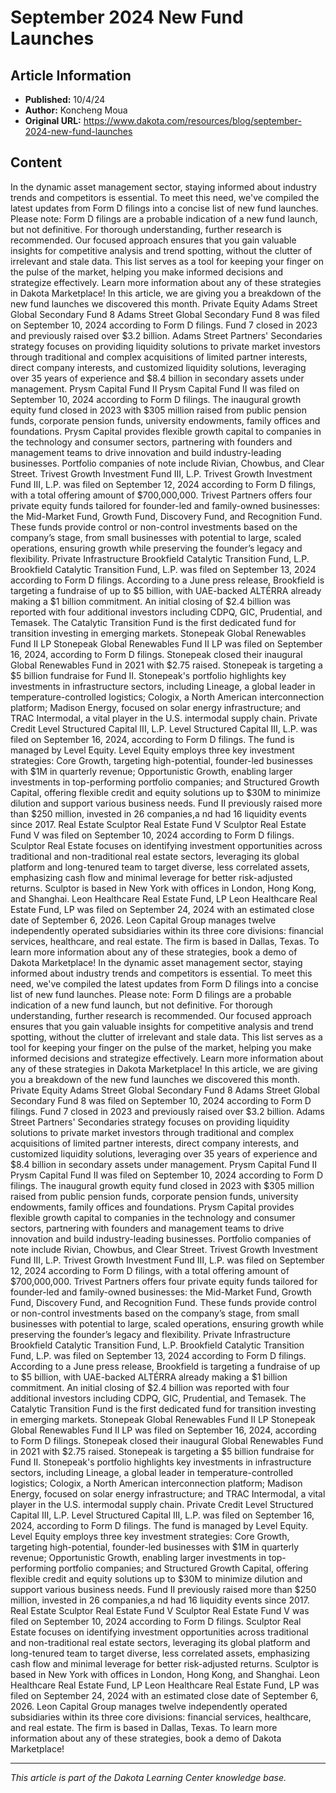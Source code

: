 # September 2024 New Fund Launches

## Article Information
- **Published:** 10/4/24
- **Author:** Koncheng Moua
- **Original URL:** https://www.dakota.com/resources/blog/september-2024-new-fund-launches

## Content

In the dynamic asset management sector, staying informed about industry trends and competitors is essential. To meet this need, we've compiled the latest updates from Form D filings into a concise list of new fund launches. Please note: Form D filings are a probable indication of a new fund launch, but not definitive. For thorough understanding, further research is recommended. Our focused approach ensures that you gain valuable insights for competitive analysis and trend spotting, without the clutter of irrelevant and stale data. This list serves as a tool for keeping your finger on the pulse of the market, helping you make informed decisions and strategize effectively. Learn more information about any of these strategies in Dakota Marketplace! In this article, we are giving you a breakdown of the new fund launches we discovered this month. Private Equity Adams Street Global Secondary Fund 8 Adams Street Global Secondary Fund 8 was filed on September 10, 2024 according to Form D filings. Fund 7 closed in 2023 and previously raised over $3.2 billion. Adams Street Partners' Secondaries strategy focuses on providing liquidity solutions to private market investors through traditional and complex acquisitions of limited partner interests, direct company interests, and customized liquidity solutions, leveraging over 35 years of experience and $8.4 billion in secondary assets under management. Prysm Capital Fund II Prysm Capital Fund II was filed on September 10, 2024 according to Form D filings. The inaugural growth equity fund closed in 2023 with $305 million raised from public pension funds, corporate pension funds, university endowments, family offices and foundations. Prysm Capital provides flexible growth capital to companies in the technology and consumer sectors, partnering with founders and management teams to drive innovation and build industry-leading businesses. Portfolio companies of note include Rivian, Chowbus, and Clear Street. Trivest Growth Investment Fund III, L.P. Trivest Growth Investment Fund III, L.P. was filed on September 12, 2024 according to Form D filings, with a total offering amount of $700,000,000. Trivest Partners offers four private equity funds tailored for founder-led and family-owned businesses: the Mid-Market Fund, Growth Fund, Discovery Fund, and Recognition Fund. These funds provide control or non-control investments based on the company’s stage, from small businesses with potential to large, scaled operations, ensuring growth while preserving the founder’s legacy and flexibility. Private Infrastructure Brookfield Catalytic Transition Fund, L.P. Brookfield Catalytic Transition Fund, L.P. was filed on September 13, 2024 according to Form D filings. According to a June press release, Brookfield is targeting a fundraise of up to $5 billion, with UAE-backed ALTÉRRA already making a $1 billion commitment. An initial closing of $2.4 billion was reported with four additional investors including CDPQ, GIC, Prudential, and Temasek. The Catalytic Transition Fund is the first dedicated fund for transition investing in emerging markets. Stonepeak Global Renewables Fund II LP Stonepeak Global Renewables Fund II LP was filed on September 16, 2024, according to Form D filings. Stonepeak closed their inaugural Global Renewables Fund in 2021 with $2.75 raised. Stonepeak is targeting a $5 billion fundraise for Fund II. Stonepeak's portfolio highlights key investments in infrastructure sectors, including Lineage, a global leader in temperature-controlled logistics; Cologix, a North American interconnection platform; Madison Energy, focused on solar energy infrastructure; and TRAC Intermodal, a vital player in the U.S. intermodal supply chain. Private Credit Level Structured Capital III, L.P. Level Structured Capital III, L.P. was filed on September 16, 2024, according to Form D filings. The fund is managed by Level Equity. Level Equity employs three key investment strategies: Core Growth, targeting high-potential, founder-led businesses with $1M in quarterly revenue; Opportunistic Growth, enabling larger investments in top-performing portfolio companies; and Structured Growth Capital, offering flexible credit and equity solutions up to $30M to minimize dilution and support various business needs. Fund II previously raised more than $250 million, invested in 26 companies,a nd had 16 liquidity events since 2017. Real Estate Sculptor Real Estate Fund V Sculptor Real Estate Fund V was filed on September 10, 2024 according to Form D filings. Sculptor Real Estate focuses on identifying investment opportunities across traditional and non-traditional real estate sectors, leveraging its global platform and long-tenured team to target diverse, less correlated assets, emphasizing cash flow and minimal leverage for better risk-adjusted returns. Sculptor is based in New York with offices in London, Hong Kong, and Shanghai. Leon Healthcare Real Estate Fund, LP Leon Healthcare Real Estate Fund, LP was filed on September 24, 2024 with an estimated close date of September 6, 2026. Leon Capital Group manages twelve independently operated subsidiaries within its three core divisions: financial services, healthcare, and real estate. The firm is based in Dallas, Texas. To learn more information about any of these strategies, book a demo of Dakota Marketplace! In the dynamic asset management sector, staying informed about industry trends and competitors is essential. To meet this need, we've compiled the latest updates from Form D filings into a concise list of new fund launches. Please note: Form D filings are a probable indication of a new fund launch, but not definitive. For thorough understanding, further research is recommended. Our focused approach ensures that you gain valuable insights for competitive analysis and trend spotting, without the clutter of irrelevant and stale data. This list serves as a tool for keeping your finger on the pulse of the market, helping you make informed decisions and strategize effectively. Learn more information about any of these strategies in Dakota Marketplace! In this article, we are giving you a breakdown of the new fund launches we discovered this month. Private Equity Adams Street Global Secondary Fund 8 Adams Street Global Secondary Fund 8 was filed on September 10, 2024 according to Form D filings. Fund 7 closed in 2023 and previously raised over $3.2 billion. Adams Street Partners' Secondaries strategy focuses on providing liquidity solutions to private market investors through traditional and complex acquisitions of limited partner interests, direct company interests, and customized liquidity solutions, leveraging over 35 years of experience and $8.4 billion in secondary assets under management. Prysm Capital Fund II Prysm Capital Fund II was filed on September 10, 2024 according to Form D filings. The inaugural growth equity fund closed in 2023 with $305 million raised from public pension funds, corporate pension funds, university endowments, family offices and foundations. Prysm Capital provides flexible growth capital to companies in the technology and consumer sectors, partnering with founders and management teams to drive innovation and build industry-leading businesses. Portfolio companies of note include Rivian, Chowbus, and Clear Street. Trivest Growth Investment Fund III, L.P. Trivest Growth Investment Fund III, L.P. was filed on September 12, 2024 according to Form D filings, with a total offering amount of $700,000,000. Trivest Partners offers four private equity funds tailored for founder-led and family-owned businesses: the Mid-Market Fund, Growth Fund, Discovery Fund, and Recognition Fund. These funds provide control or non-control investments based on the company’s stage, from small businesses with potential to large, scaled operations, ensuring growth while preserving the founder’s legacy and flexibility. Private Infrastructure Brookfield Catalytic Transition Fund, L.P. Brookfield Catalytic Transition Fund, L.P. was filed on September 13, 2024 according to Form D filings. According to a June press release, Brookfield is targeting a fundraise of up to $5 billion, with UAE-backed ALTÉRRA already making a $1 billion commitment. An initial closing of $2.4 billion was reported with four additional investors including CDPQ, GIC, Prudential, and Temasek. The Catalytic Transition Fund is the first dedicated fund for transition investing in emerging markets. Stonepeak Global Renewables Fund II LP Stonepeak Global Renewables Fund II LP was filed on September 16, 2024, according to Form D filings. Stonepeak closed their inaugural Global Renewables Fund in 2021 with $2.75 raised. Stonepeak is targeting a $5 billion fundraise for Fund II. Stonepeak's portfolio highlights key investments in infrastructure sectors, including Lineage, a global leader in temperature-controlled logistics; Cologix, a North American interconnection platform; Madison Energy, focused on solar energy infrastructure; and TRAC Intermodal, a vital player in the U.S. intermodal supply chain. Private Credit Level Structured Capital III, L.P. Level Structured Capital III, L.P. was filed on September 16, 2024, according to Form D filings. The fund is managed by Level Equity. Level Equity employs three key investment strategies: Core Growth, targeting high-potential, founder-led businesses with $1M in quarterly revenue; Opportunistic Growth, enabling larger investments in top-performing portfolio companies; and Structured Growth Capital, offering flexible credit and equity solutions up to $30M to minimize dilution and support various business needs. Fund II previously raised more than $250 million, invested in 26 companies,a nd had 16 liquidity events since 2017. Real Estate Sculptor Real Estate Fund V Sculptor Real Estate Fund V was filed on September 10, 2024 according to Form D filings. Sculptor Real Estate focuses on identifying investment opportunities across traditional and non-traditional real estate sectors, leveraging its global platform and long-tenured team to target diverse, less correlated assets, emphasizing cash flow and minimal leverage for better risk-adjusted returns. Sculptor is based in New York with offices in London, Hong Kong, and Shanghai. Leon Healthcare Real Estate Fund, LP Leon Healthcare Real Estate Fund, LP was filed on September 24, 2024 with an estimated close date of September 6, 2026. Leon Capital Group manages twelve independently operated subsidiaries within its three core divisions: financial services, healthcare, and real estate. The firm is based in Dallas, Texas. To learn more information about any of these strategies, book a demo of Dakota Marketplace!

---

*This article is part of the Dakota Learning Center knowledge base.*